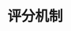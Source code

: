 

# 评分机制
<!-- 
Elasticsearch之评分机制
https://www.jianshu.com/p/2624f61f1d02

https://blog.csdn.net/qq_25673113/article/details/88917161

https://cloud.tencent.com/developer/article/1063292
-->

